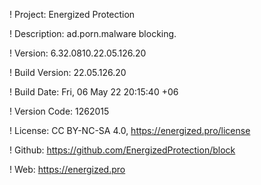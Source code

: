 ! Project: Energized Protection

! Description: ad.porn.malware blocking.

! Version: 6.32.0810.22.05.126.20

! Build Version: 22.05.126.20

! Build Date: Fri, 06 May 22 20:15:40 +06

! Version Code: 1262015

! License: CC BY-NC-SA 4.0, https://energized.pro/license

! Github: https://github.com/EnergizedProtection/block

! Web: https://energized.pro
